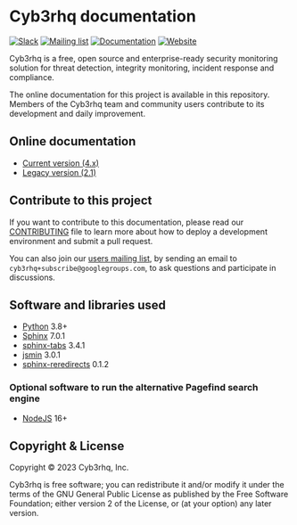 # Cyb3rhq documentation

[![Slack](https://img.shields.io/badge/slack-join-blue.svg)](https://cyb3rhq.com/community/join-us-on-slack/)
[![Mailing list](https://img.shields.io/badge/email-join-blue.svg)](https://groups.google.com/forum/#!forum/cyb3rhq)
[![Documentation](https://img.shields.io/badge/docs-view-green.svg)](https://documentation.cyb3rhq.com/)
[![Website](https://img.shields.io/badge/web-view-green.svg)](https://cyb3rhq.com/)

Cyb3rhq is a free, open source and enterprise-ready security monitoring solution for threat detection, integrity monitoring, incident response and compliance.

The online documentation for this project is available in this repository. Members of the Cyb3rhq team and community users contribute to its development and daily improvement.

## Online documentation

- [Current version (4.x)](https://documentation.cyb3rhq.com/current/)
- [Legacy version (2.1)](https://documentation.cyb3rhq.com/2.1/)

## Contribute to this project

If you want to contribute to this documentation, please read our [CONTRIBUTING](CONTRIBUTING.md) file to learn more about how to deploy a development environment and submit a pull request.

You can also join our [users mailing list](https://groups.google.com/d/forum/cyb3rhq), by sending an email to `cyb3rhq+subscribe@googlegroups.com`, to ask questions and participate in discussions.

## Software and libraries used

- [Python](https://www.python.org/) 3.8+
- [Sphinx](http://www.sphinx-doc.org/) 7.0.1
- [sphinx-tabs](https://github.com/djungelorm/sphinx-tabs) 3.4.1
- [jsmin](https://github.com/tikitu/jsmin) 3.0.1
- [sphinx-reredirects](https://gitlab.com/documatt/sphinx-reredirects) 0.1.2

### Optional software to run the alternative Pagefind search engine

- [NodeJS](https://nodejs.org/) 16+

## Copyright & License

Copyright © 2023 Cyb3rhq, Inc.

Cyb3rhq is free software; you can redistribute it and/or modify it under the terms of the GNU General Public License as published by the Free Software Foundation; either version 2 of the License, or (at your option) any later version.
